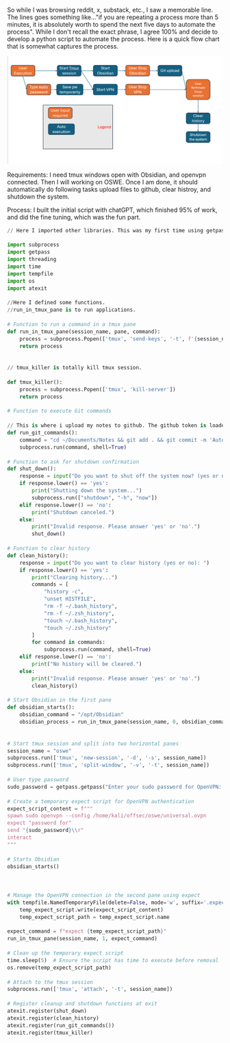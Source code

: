 

So while I was browsing reddit, x, substack, etc., I saw a memorable line. The lines goes something like..."if you are repeating a process more than 5 minutes, it is absolutely worth to spend the next five days to automate the process". While I don't recall the exact phrase, I agree 100% and decide to develop a python script to automate the process.  Here is a quick flow chart that is somewhat captures the process.

![](Images/Pasted%20image%2020240625212423.png)

Requirements:
I need tmux windows open with Obsidian, and openvpn connected. Then I will working on OSWE. Once I am done, it should automatically do following tasks upload files to github,  clear histroy, and shutdown the system. 

Process: I built the initial script with chatGPT, which finished 95% of work, and did the fine tuning, which was the fun part. 


```python
// Here I imported other libraries. This was my first time using getpass, tempfile, and atexit. 

import subprocess
import getpass
import threading
import time
import tempfile
import os
import atexit

//Here I defined some functions. 
//run_in_tmux_pane is to run applications. 

# Function to run a command in a tmux pane
def run_in_tmux_pane(session_name, pane, command):
    process = subprocess.Popen(['tmux', 'send-keys', '-t', f'{session_name}.{pane}', command, 'C-m'])
    return process


// tmux_killer is totally kill tmux session.

def tmux_killer():
    process = subprocess.Popen(['tmux', 'kill-server'])
    return process

# Function to execute Git commands

// This is where i upload my notes to github. The github token is loaded in env. 
def run_git_commands():
    command = "cd ~/Documents/Notes && git add . && git commit -m 'Automatic commit' && git push"
    subprocess.run(command, shell=True)

# Function to ask for shutdown confirmation
def shut_down():
    response = input("Do you want to shut off the system now? (yes or no): ")
    if response.lower() == 'yes':
        print("Shutting down the system...")
        subprocess.run(["shutdown", "-h", "now"])
    elif response.lower() == 'no':
        print("Shutdown canceled.")
    else:
        print("Invalid response. Please answer 'yes' or 'no'.")
        shut_down()

# Function to clear history
def clean_history():
    response = input("Do you want to clear history (yes or no): ")
    if response.lower() == 'yes':
        print("Clearing history...")
        commands = [
            "history -c",
            "unset HISTFILE",
            "rm -f ~/.bash_history",
            "rm -f ~/.zsh_history",
            "touch ~/.bash_history",
            "touch ~/.zsh_history"
        ]
        for command in commands:
            subprocess.run(command, shell=True)
    elif response.lower() == 'no':
        print("No history will be cleared.")
    else:
        print("Invalid response. Please answer 'yes' or 'no'.")
        clean_history()

# Start Obsidian in the first pane
def obsidian_starts():
    obsidian_command = "/opt/Obsidian"
    obsidian_process = run_in_tmux_pane(session_name, 0, obsidian_command)


# Start tmux session and split into two horizontal panes
session_name = "oswe"
subprocess.run(['tmux', 'new-session', '-d', '-s', session_name])
subprocess.run(['tmux', 'split-window', '-v', '-t', session_name])

# User type password
sudo_password = getpass.getpass("Enter your sudo password for OpenVPN: ")

# Create a temporary expect script for OpenVPN authentication
expect_script_content = f"""
spawn sudo openvpn --config /home/kali/offsec/oswe/universal.ovpn
expect "password for"
send "{sudo_password}\\r"
interact
"""

# Starts Obsidian
obsidian_starts()



# Manage the OpenVPN connection in the second pane using expect
with tempfile.NamedTemporaryFile(delete=False, mode='w', suffix='.expect') as temp_expect_script:
    temp_expect_script.write(expect_script_content)
    temp_expect_script_path = temp_expect_script.name

expect_command = f"expect {temp_expect_script_path}"
run_in_tmux_pane(session_name, 1, expect_command)

# Clean up the temporary expect script
time.sleep(5)  # Ensure the script has time to execute before removal
os.remove(temp_expect_script_path)

# Attach to the tmux session
subprocess.run(['tmux', 'attach', '-t', session_name])

# Register cleanup and shutdown functions at exit
atexit.register(shut_down)
atexit.register(clean_history)
atexit.register(run_git_commands())
atexit.register(tmux_killer)



```
